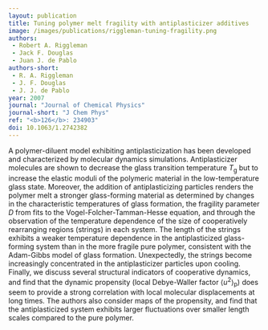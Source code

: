```yaml
---
layout: publication
title: Tuning polymer melt fragility with antiplasticizer additives
image: /images/publications/riggleman-tuning-fragility.png
authors:
 - Robert A. Riggleman
 - Jack F. Douglas
 - Juan J. de Pablo
authors-short:
 - R. A. Riggleman
 - J. F. Douglas
 - J. J. de Pablo
year: 2007
journal: "Journal of Chemical Physics"
journal-short: "J Chem Phys"
ref: "<b>126</b>: 234903"
doi: 10.1063/1.2742382
---
```


A polymer-diluent model exhibiting antiplasticization has been developed and characterized by molecular dynamics simulations. Antiplasticizer molecules are shown to decrease the glass transition temperature *T*<sub>g</sub> but to increase the elastic moduli of the polymeric material in the low-temperature glass state. Moreover, the addition of antiplasticizing particles renders the polymer melt a stronger glass-forming material as determined by changes in the characteristic temperatures of glass formation, the fragility parameter *D* from fits to the Vogel-Folcher-Tamman-Hesse equation, and through the observation of the temperature dependence of the size of cooperatively rearranging regions (strings) in each system. The length of the strings exhibits a weaker temperature dependence in the antiplasticized glass-forming system than in the more fragile pure polymer, consistent with the Adam-Gibbs model of glass formation. Unexpectedly, the strings become increasingly concentrated in the antiplasticizer particles upon cooling. Finally, we discuss several structural indicators of cooperative dynamics, and find that the dynamic propensity (local Debye-Waller factor ⟨*u*<sup>2</sup>⟩<sub>p</sub>) does seem to provide a strong correlation with local molecular displacements at long times. The authors also consider maps of the propensity, and find that the antiplasticized system exhibits larger fluctuations over smaller length scales compared to the pure polymer.
